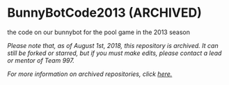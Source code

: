 # BunnyBotCode2013 (ARCHIVED)
the code on our  bunnybot for the pool game in the 2013 season

*Please note that, as of August 1st, 2018, this repository is archived. It can still be forked or starred, but if you must make edits, please contact a lead or mentor of Team 997.*

*For more information on archived repositories, click [here.](https://help.github.com/articles/about-archiving-repositories/)*
